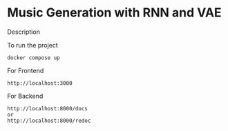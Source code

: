 # Music Generation with RNN and VAE
Description

To run the project
```
docker compose up
```
For Frontend
```
http://localhost:3000
```
For Backend
```
http://localhost:8000/docs
or 
http://localhost:8000/redoc

```